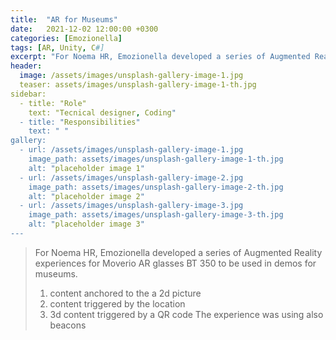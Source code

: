 ```yaml
---
title:  "AR for Museums"
date:   2021-12-02 12:00:00 +0300
categories: [Emozionella]
tags: [AR, Unity, C#]
excerpt: "For Noema HR, Emozionella developed a series of Augmented Reality experiences..."
header:
  image: /assets/images/unsplash-gallery-image-1.jpg
  teaser: assets/images/unsplash-gallery-image-1-th.jpg
sidebar:
  - title: "Role"
    text: "Tecnical designer, Coding"
  - title: "Responsibilities"
    text: " "
gallery:
  - url: /assets/images/unsplash-gallery-image-1.jpg
    image_path: assets/images/unsplash-gallery-image-1-th.jpg
    alt: "placeholder image 1"
  - url: /assets/images/unsplash-gallery-image-2.jpg
    image_path: assets/images/unsplash-gallery-image-2-th.jpg
    alt: "placeholder image 2"
  - url: /assets/images/unsplash-gallery-image-3.jpg
    image_path: assets/images/unsplash-gallery-image-3-th.jpg
    alt: "placeholder image 3"
---
```


> For Noema HR, Emozionella developed a series of Augmented Reality experiences for Moverio AR glasses BT 350 to be used in demos for museums. 
> 1) content anchored to the a 2d picture
> 2) content triggered by the location 
> 3) 3d content triggered by a QR code
> The experience was using also beacons
